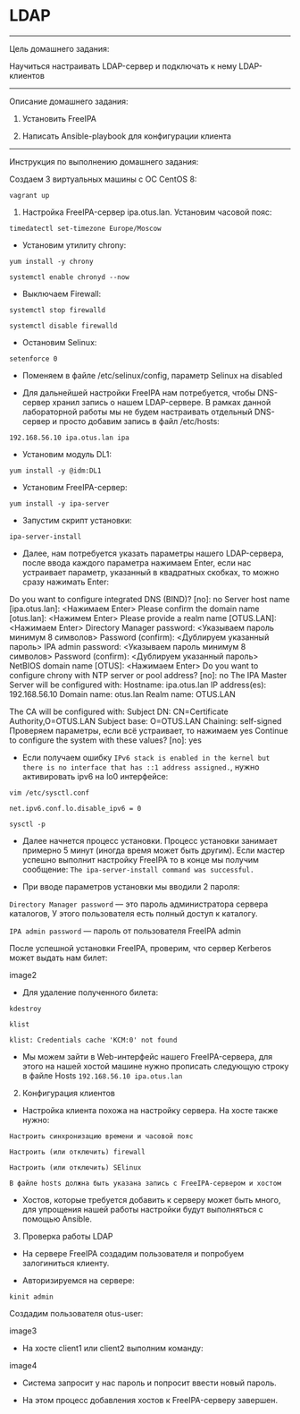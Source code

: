 # LDAP

-------------------------------------------------------------------

Цель домашнего задания:

Научиться настраивать LDAP-сервер и подключать к нему LDAP-клиентов

-------------------------------------------------------------------

Описание домашнего задания:

1) Установить FreeIPA

2) Написать Ansible-playbook для конфигурации клиента

-------------------------------------------------------------------

Инструкция по выполнению домашнего задания:

Создаем 3 виртуальных машины с ОС CentOS 8:

`vagrant up`

1) Настройка FreeIPA-сервер ipa.otus.lan. Установим часовой пояс:

`timedatectl set-timezone Europe/Moscow`

- Установим утилиту chrony:

`yum install -y chrony`

`systemctl enable chronyd --now`

- Выключаем Firewall:

`systemctl stop firewalld`

`systemctl disable firewalld`

- Остановим Selinux:

`setenforce 0`

- Поменяем в файле /etc/selinux/config, параметр Selinux на disabled

- Для дальнейшей настройки FreeIPA нам потребуется, чтобы DNS-сервер хранил запись о нашем LDAP-сервере. В рамках данной лабораторной работы мы не будем настраивать отдельный DNS-сервер и просто добавим запись в файл /etc/hosts:

`192.168.56.10 ipa.otus.lan ipa`

- Установим модуль DL1:

`yum install -y @idm:DL1`

- Установим FreeIPA-сервер:

`yum install -y ipa-server`

- Запустим скрипт установки:

`ipa-server-install`

- Далее, нам потребуется указать параметры нашего LDAP-сервера, после ввода каждого параметра нажимаем Enter, если нас устраивает параметр, указанный в квадратных скобках, то можно сразу нажимать Enter:

Do you want to configure integrated DNS (BIND)? [no]: no
Server host name [ipa.otus.lan]: <Нажимаем Enter>
Please confirm the domain name [otus.lan]: <Нажимем Enter>
Please provide a realm name [OTUS.LAN]: <Нажимаем Enter>
Directory Manager password: <Указываем пароль минимум 8 символов>
Password (confirm): <Дублируем указанный пароль>
IPA admin password: <Указываем пароль минимум 8 символов>
Password (confirm): <Дублируем указанный пароль>
NetBIOS domain name [OTUS]: <Нажимаем Enter>
Do you want to configure chrony with NTP server or pool address? [no]: no
The IPA Master Server will be configured with:
Hostname:       ipa.otus.lan
IP address(es): 192.168.56.10
Domain name:    otus.lan
Realm name:     OTUS.LAN

The CA will be configured with:
Subject DN:   CN=Certificate Authority,O=OTUS.LAN
Subject base: O=OTUS.LAN
Chaining:     self-signed
Проверяем параметры, если всё устраивает, то нажимаем yes
Continue to configure the system with these values? [no]: yes

- Если получаем ошибку `IPv6 stack is enabled in the kernel but there is no interface that has ::1 address assigned.`, нужно активировать ipv6 на lo0 интерфейсе:

`vim /etc/sysctl.conf`

`net.ipv6.conf.lo.disable_ipv6 = 0`

`sysctl -p`

- Далее начнется процесс установки. Процесс установки занимает примерно 5 минут (иногда время может быть другим). Если мастер успешно выполнит настройку FreeIPA то в конце мы получим сообщение: `The ipa-server-install command was successful.`

- При вводе параметров установки мы вводили 2 пароля:

`Directory Manager password` — это пароль администратора сервера каталогов, У этого пользователя есть полный доступ к каталогу.

`IPA admin password` — пароль от пользователя FreeIPA admin

После успешной установки FreeIPA, проверим, что сервер Kerberos может выдать нам билет:

image2

- Для удаление полученного билета:

`kdestroy`

`klist`

`klist: Credentials cache 'KCM:0' not found`

- Мы можем зайти в Web-интерфейс нашего FreeIPA-сервера, для этого на нашей хостой машине нужно прописать следующую строку в файле Hosts `192.168.56.10 ipa.otus.lan`

2) Конфигурация клиентов

- Настройка клиента похожа на настройку сервера. На хосте также нужно:

`Настроить синхронизацию времени и часовой пояс`

`Настроить (или отключить) firewall`

`Настроить (или отключить) SElinux`

`В файле hosts должна быть указана запись с FreeIPA-сервером и хостом`

- Хостов, которые требуется добавить к серверу может быть много, для упрощения нашей работы настройки будут выполняться с помощью Ansible.

3) Проверка работы LDAP

- На сервере FreeIPA создадим пользователя и попробуем залогиниться клиенту.

- Авторизируемся на сервере:

`kinit admin`

Создадим пользователя otus-user:

image3

- На хосте client1 или client2 выполним команду:

image4

- Система запросит у нас пароль и попросит ввести новый пароль.

- На этом процесс добавления хостов к FreeIPA-серверу завершен.
